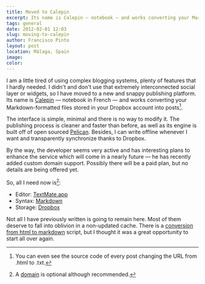 ```yaml
---
title: Moved to Calepin
excerpt: Its name is Calepin — notebook — and works converting your Markdown-formatted files stored in your Dropbox account into posts.
tags: general
date: 2012-02-01 12:03
slug: moving-to-calepin
author: Francisco Pinto
layout: post
location: Málaga, Spain
image:
color:
---
```


I am a little tired of using complex blogging systems, plenty of features that I hardly needed. I didn't and don't use that extremely interconnected social layer or widgets, so I have moved to a new and snappy publishing platform. Its name is [Calepin](http://calepin.co) — notebook in French — and works converting your Markdown-formatted files stored in your Dropbox account into posts[^fn1].

The interface is simple, minimal and there is no way to modify it. The publishing process is cleaner and faster than before, as well as its engine is built off of open sourced [Pelican](https://github.com/ametaireau/pelican). Besides, I can write offline whenever I want and transparently synchronize thanks to Dropbox.

By the way, the developer seems very active and has interesting plans to enhance the service which will come in a nearly future — he has recently added custom domain support. Possibly there will be a paid plan, but no details are being offered yet.

So, all I need now is[^fn2]:

- Editor: [TextMate.app](https://macromates.com)
- Syntax: [Markdown](http://daringfireball.net/projects/markdown)
- Storage: [Dropbox](http://db.tt/1tmJDsw)

Not all I have previously written is going to remain here. Most of them deserve to fall into oblivion in a non-updated cache. There is a [conversion from html to markdown](http://aadm.calepin.co/moving-to-calepin.html) script, but I thought it was a great opportunity to start all over again.

[^fn1]: You can even see the source code of every post changing the URL from .html to .txt.
[^fn2]: A [domain](http://www.namecheap.com?aff=28916) is optional although recommended.